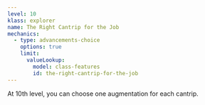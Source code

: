```yaml
---
level: 10
klass: explorer
name: The Right Cantrip for the Job
mechanics:
  - type: advancements-choice
    options: true
    limit:
      valueLookup:
        model: class-features
        id: the-right-cantrip-for-the-job
---
```

At 10th level, you can choose one augmentation for each cantrip.
